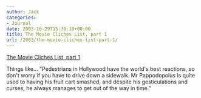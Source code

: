 ```yaml
---
author: Jack
categories:
- Journal
date: 2003-10-29T15:30:10+00:00
title: The Movie Cliches List, part 1
url: /2003/the-movie-cliches-list-part-1/
---
```


[The Movie Cliches List, part 1][1]

Things like&#8230; "Pedestrians in Hollywood have the world's best reactions, so don't worry if you have to drive down a sidewalk. Mr Pappodopolus is quite used to having his fruit cart smashed, and despite his gesticulations and curses, he always manages to get out of the way in time."

 [1]: http://www.moviecliches.com/cliche1.html "The Movie Cliches List, part 1"